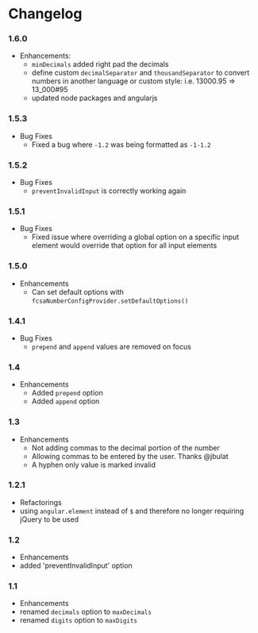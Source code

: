 # Changelog

### 1.6.0

* Enhancements:
  * `minDecimals` added right pad the decimals
  * define custom `decimalSeparator` and `thousandSeparator` to convert numbers in another language or custom style: i.e. 13000.95 => 13_000#95
  * updated node packages and angularjs

### 1.5.3

* Bug Fixes
  * Fixed a bug where `-1.2` was being formatted as `-1-1.2`

### 1.5.2

* Bug Fixes
  * `preventInvalidInput` is correctly working again

### 1.5.1

* Bug Fixes
  * Fixed issue where overriding a global option on a specific input element would override that 
  option for all input elements

### 1.5.0

* Enhancements
  * Can set default options with `fcsaNumberConfigProvider.setDefaultOptions()`

### 1.4.1

* Bug Fixes
  * `prepend` and `append` values are removed on focus

### 1.4

* Enhancements
  * Added `prepend` option
  * Added `append` option

### 1.3

* Enhancements
  * Not adding commas to the decimal portion of the number
  * Allowing commas to be entered by the user. Thanks @jbulat
  * A hyphen only value is marked invalid

### 1.2.1

* Refactorings
 * using `angular.element` instead of `$` and therefore no longer requiring jQuery to be used

### 1.2

* Enhancements
 * added 'preventInvalidInput' option

### 1.1

* Enhancements
 * renamed `decimals` option to `maxDecimals`
 * renamed `digits` option to `maxDigits`
